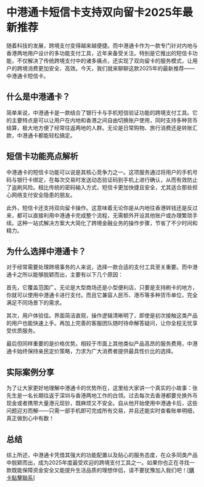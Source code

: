 # 中港通卡短信卡支持双向留卡2025年最新推荐

随着科技的发展，跨境支付变得越来越便捷。而中港通卡作为一款专门针对内地与香港两地用户设计的多功能支付工具，近年来备受关注。特别是它推出的短信卡功能，不仅解决了传统跨境支付中的诸多痛点，还实现了双向留卡的服务模式，让用户的跨境消费更加安全、高效。今天，我们就来聊聊这款2025年的最新推荐——中港通卡短信卡。

## 什么是中港通卡？

简单来说，中港通卡是一款结合了银行卡与手机短信验证功能的跨境支付工具。它的主要特点是可以让用户在内地和香港之间自由切换账户使用，同时支持多种货币结算，极大地方便了经常往返两地的人群。无论是日常购物、旅行消费还是转账汇款，中港通卡都能轻松搞定。

## 短信卡功能亮点解析

中港通卡的短信卡功能可以说是其核心竞争力之一。这项服务通过将用户的手机号码与银行卡绑定，在每次交易时发送动态验证码到手机上进行确认，从而有效防止了盗刷风险。相比传统的密码输入方式，短信卡更加快捷且安全，尤其适合那些担心网络支付安全隐患的朋友。

此外，短信卡还支持双向留卡操作。这意味着无论你是从内地往香港转钱还是反过来，都可以直接利用中港通卡完成整个流程，无需额外开设其他账户或办理繁琐手续。这种一站式解决方案大大简化了跨境金融业务的操作步骤，节省了不少时间和精力。

## 为什么选择中港通卡？

对于经常需要处理跨境事务的人来说，选择一款合适的支付工具至关重要。而中港通卡之所以能够脱颖而出，主要有以下几个原因：

首先，它覆盖范围广。无论是大型商场还是小型便利店，只要是支持刷卡的地方，你就可以使用中港通卡进行支付。而且它兼容人民币、港币等多种货币单位，完全满足不同场景下的需求。

其次，用户体验佳。界面简洁直观，操作逻辑清晰明了，即使是初次接触这类产品的用户也能快速上手。再加上完善的客服团队随时待命解答疑问，让你全程无忧享受优质服务。

最后但同样重要的是价格优势。相较于市面上其他类似产品高昂的服务费用，中港通卡始终保持亲民定价策略，力求为广大消费者提供最具性价比的选择。

## 实际案例分享

为了让大家更好地理解中港通卡的优势所在，这里给大家讲一个真实的小故事：张先生是一名长期往返于深圳与香港两地工作的白领。过去每次去香港都要兑换外币现金或者携带大量港元现钞，既麻烦又不安全。自从他开始使用中港通卡后，这些问题迎刃而解——只需一部手机即可完成所有交易，并且还能实时查看账单明细，真正做到心中有数！

## 总结

综上所述，中港通卡凭借其强大的功能配置以及贴心的服务态度，在众多同类产品中脱颖而出，成为2025年度最受欢迎的跨境支付工具之一。如果你也正在寻找一款既能保障资金安全又能提升生活品质的理想伴侣，请不要犹豫加入我们吧！[[購卡點擊聯系](https://t.me/s/SXDXQF)]
